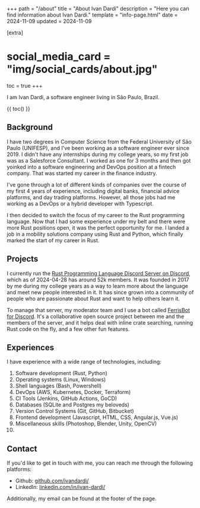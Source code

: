 +++
path = "/about"
title = "About Ivan Dardi"
description = "Here you can find information about Ivan Dardi."
template = "info-page.html"
date = 2024-11-09
updated = 2024-11-09

[extra]
# social_media_card = "img/social_cards/about.jpg"
toc = true
+++

I am Ivan Dardi, a software engineer living in São Paulo, Brazil.

{{ toc() }}

## Background

I have two degrees in Computer Science from the Federal University of São Paulo
(UNIFESP), and I've been working as a software engineer ever since 2019. I
didn't have any internships during my college years, so my first job was as a
Salesforce Consultant. I worked as one for 3 months and then got yoinked into a
software engineering and DevOps position at a fintech company. That was started
my career in the finance industry.

I've gone through a lot of different kinds of companies over the course of my
first 4 years of experience, including digital banks, financial advice
platforms, and day trading platforms. However, all those jobs had me working as
a DevOps or a hybrid developer with Typescript.

I then decided to switch the focus of my career to the Rust programming
language. Now that I had some experience under my belt and there were more Rust
positions open, it was the perfect opportunity for me. I landed a job in a
mobility solutions company using Rust and Python, which finally marked the start
of my career in Rust.


## Projects

I currently run the [Rust Programming Language Discord Server on
Discord](https://discord.gg/rust-lang-community), which as of 2024-04-28 has
around 52k members. It was founded in 2017 by me during my college years as a
way to learn more about the language and meet new people interested in it. It
has since grown into a community of people who are passionate about Rust and
want to help others learn it.

To manage that server, my moderator team and I use a bot called [FerrisBot for
Discord](https://github.com/rust-community-discord/ferrisbot-for-discord). It's
a collaborative open source project between me and the members of the server,
and it  helps deal with inline crate searching, running Rust code on the fly,
and a few other fun features.

## Experiences

I have experience with a wide range of technologies, including:

1. Software development (Rust, Python)
2. Operating systems (Linux, Windows)
3. Shell languages (Bash, Powershell)
4. DevOps (AWS, Kubernetes, Docker, Terraform)
5. CI Tools (Jenkins, GitHub Actions, GoCD)
6. Databases (SQLite and Postgres my beloveds)
7. Version Control Systems (Git, GitHub, Bitbucket)
8. Frontend development (Javascript, HTML, CSS, Angular.js, Vue.js)
9. Miscellaneous skills (Photoshop, Blender, Unity, OpenCV)
10.

## Contact

If you'd like to get in touch with me, you can reach me through the following
platforms:

- Github: [github.com/ivandardi/](https://github.com/ivandardi/)
- LinkedIn:
  [linkedin.com/in/ivan-dardi/](https://www.linkedin.com/in/ivan-dardi/)

Additionally, my email can be found at the footer of the page.
